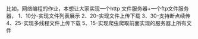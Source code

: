 比如，网络编程的作业，本想让大家实现一个http 文件服务器+一个ftp文件服务器，
1、10分-实现文件列表展示
2、20-实现文件上传下载
3、30-支持断点续传
4、25-实现多线程文件上传下载
5、15-实现爬虫爬取前面实现的服务器上所有文件